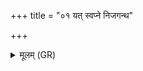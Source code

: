 +++
title = "०१ यत् स्वप्ने निजगन्थ"

+++
<details><summary>मूलम् (GR)</summary>

यत् स्वप्ने निजगन्थ  
यद् वा शेपिषे ऽनृतम् ।  
अग्निष् ट्वा तस्माद् एनसो  
ब्रह्मा मुञ्चत्व् अंहसः ॥
</details>